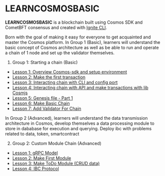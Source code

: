 # LEARNCOSMOSBASIC
**LEARNCOSMOSBASIC** is a blockchain built using Cosmos SDK and CometBFT consensus and created with [Ignite CLI](https://ignite.com/cli).

Born with the goal of making it easy for everyone to get acquainted and master the Cosmos platform. 
In Group 1 (Basic), learners will understand the basic concept of Cosmos architecture as well as be able to run and operate a chain of 1 node and set up the validator themselves.

1. Group 1: Starting a chain (Basic)
- [Lesson 1: Overview Cosmos-sdk and setup environment](docs/chapter_1/lesson_1.md)
- [Lesson 2: Make the first transaction](docs/chapter_1/lesson_2.md)    
- [Lesson 3: Interacting chain with CLI and config port](docs/chapter_1/lesson_3.md)
- [Lesson 4: Interacting chain with API and make transactions with lib Cosmjs](docs/chapter_1/lesson_4.md)
- [Lesson 5: Genesis file - Part 1](docs/chapter_1/lesson_5.md)
- [Lesson 6: Make Basic Chain](docs/chapter_1/lesson_6.md)
- [Lesson 7: Add Validator For Chain](docs/chapter_1/lesson_7.md)

In Group 2 (Advanced), learners will understand the data transmission architecture in Cosmos, develop themselves a data processing module to store in dababase for execution and querying. Deploy ibc with problems related to data, token, smartcontract

2. Group 2: Custom Module Chain (Advanced)

- [Lesson 1: gRPC Model](docs/chapter_2/lesson_1.md)
- [Lesson 2: Make First Module](docs/chapter_2/lesson_2.md)
- [Lesson 3: Make ToDo Module (CRUD data)](docs/chapter_2/lesson_3.md)
- [Lesson 4: IBC Protocol](docs/chapter_2/lesson_4.md)
 
